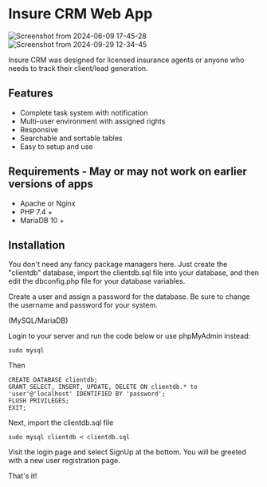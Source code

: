 # Insure CRM Web App
![Screenshot from 2024-06-09 17-45-28](https://github.com/nicholsonz/Simple-CRM/assets/77360596/c628d162-4d34-4430-808d-8ad100b96f98)
![Screenshot from 2024-09-29 12-34-45](https://github.com/user-attachments/assets/4756bee5-1d03-41bd-a1b1-d8197985b8dd)




Insure CRM was designed for licensed insurance agents or anyone who needs to track their client/lead generation.

## Features
* Complete task system with notification
* Multi-user environment with assigned rights
* Responsive
* Searchable and sortable tables
* Easy to setup and use

## Requirements - May or may not work on earlier versions of apps
* Apache or Nginx
* PHP 7.4 +
* MariaDB 10 +

## Installation

You don't need any fancy package managers here. Just create the "clientdb" database, import the clientdb.sql file into your database, and then edit the dbconfig.php file for your database variables.

Create a user and assign a password for the database. Be sure to change the username and password for your system.

(MySQL/MariaDB)

Login to your server and run the code below or use phpMyAdmin instead:

    sudo mysql
Then

    CREATE DATABASE clientdb;
    GRANT SELECT, INSERT, UPDATE, DELETE ON clientdb.* to 'user'@'localhost' IDENTIFIED BY 'password';
    FLUSH PRIVILEGES;
    EXIT;

Next, import the clientdb.sql file

    sudo mysql clientdb < clientdb.sql

Visit the login page and select SignUp at the bottom. You will be  greeted with a new user registration page.

That's it!
